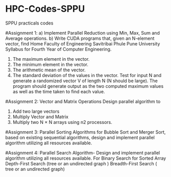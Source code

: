 # HPC-Codes-SPPU
SPPU practicals codes


#Assignment 1:
a) Implement Parallel Reduction using Min, Max, Sum and Average operations.
 b) Write CUDA programs that, given an N-element vector, find Home Faculty of Engineering Savitribai Phule Pune University Syllabus for Fourth Year of Computer Engineering.
1. The maximum element in the vector.
2. The minimum element in the vector.
3. The arithmetic mean of the vector.
4. The standard deviation of the values in the vector.
Test for input N and generate a randomized vector V of length N (N should be large). The program should generate output as the two computed maximum values as well as the time taken to find each value.

#Assignment 2:
Vector and Matrix Operations Design parallel algorithm to
 1. Add two large vectors 
2. Multiply Vector and Matrix 
3. Multiply two N × N arrays using n2 processors.

#Assignment 3:
Parallel Sorting Algorithms for Bubble Sort and Merger Sort, based on existing sequential algorithms, design and implement parallel algorithm utilizing all resources available.

#Assignment 4:
Parallel Search Algorithm- 
Design and implement parallel algorithm utilizing all resources available. For 
Binary Search for Sorted Array
Depth-First Search (tree or an undirected graph ) 
Breadth-First Search ( tree or an undirected graph) 
